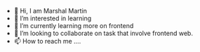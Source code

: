 - 👋 Hi, I am Marshal Martin
- 👀 I’m interested in learning
- 🌱 I’m currently learning more on frontend
- 💞️ I’m looking to collaborate on task that involve frontend web.
- 📫 How to reach me ....

<!---
celonmarshal/celonmarshal is a ✨ special ✨ repository because its `README.md` (this file) appears on your GitHub profile.
You can click the Preview link to take a look at your changes.
--->
